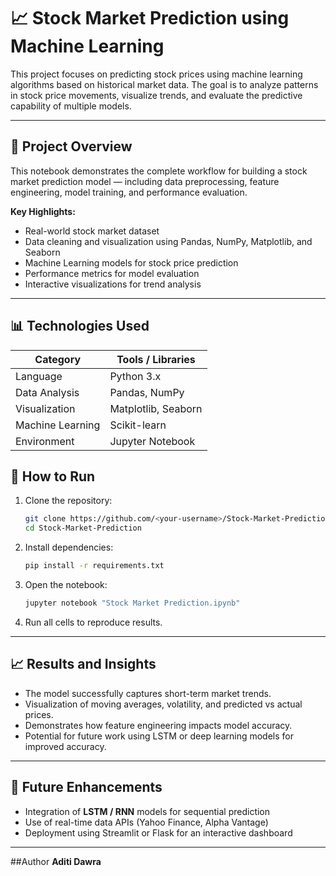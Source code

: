 # 📈 Stock Market Prediction using Machine Learning

This project focuses on predicting stock prices using machine learning algorithms based on historical market data. The goal is to analyze patterns in stock price movements, visualize trends, and evaluate the predictive capability of multiple models.

---

## 🧠 Project Overview

This notebook demonstrates the complete workflow for building a stock market prediction model — including data preprocessing, feature engineering, model training, and performance evaluation.

**Key Highlights:**
- Real-world stock market dataset  
- Data cleaning and visualization using Pandas, NumPy, Matplotlib, and Seaborn  
- Machine Learning models for stock price prediction  
- Performance metrics for model evaluation  
- Interactive visualizations for trend analysis  

---

## 📊 Technologies Used

| Category | Tools / Libraries |
|-----------|-------------------|
| Language | Python 3.x |
| Data Analysis | Pandas, NumPy |
| Visualization | Matplotlib, Seaborn |
| Machine Learning | Scikit-learn |
| Environment | Jupyter Notebook |

## 🚀 How to Run

1. Clone the repository:
   ```bash
   git clone https://github.com/<your-username>/Stock-Market-Prediction.git
   cd Stock-Market-Prediction
   ```

2. Install dependencies:
   ```bash
   pip install -r requirements.txt
   ```

3. Open the notebook:
   ```bash
   jupyter notebook "Stock Market Prediction.ipynb"
   ```

4. Run all cells to reproduce results.

---

## 📈 Results and Insights

- The model successfully captures short-term market trends.  
- Visualization of moving averages, volatility, and predicted vs actual prices.  
- Demonstrates how feature engineering impacts model accuracy.  
- Potential for future work using LSTM or deep learning models for improved accuracy.

---

## 🔮 Future Enhancements

- Integration of **LSTM / RNN** models for sequential prediction  
- Use of real-time data APIs (Yahoo Finance, Alpha Vantage)  
- Deployment using Streamlit or Flask for an interactive dashboard  

---

##Author
**Aditi Dawra**  
